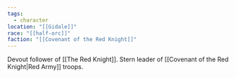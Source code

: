 ```yaml
---
tags:
  - character
location: "[[Gidale]]"
race: "[[half-orc]]"
faction: "[[Covenant of the Red Knight]]"
---
```

Devout follower of [[The Red Knight]]. Stern leader of [[Covenant of the Red Knight|Red Army]] troops.
